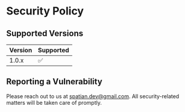 # Security Policy

## Supported Versions

| Version | Supported          |
| ------- | ------------------ |
| 1.0.x   | :white_check_mark: |

## Reporting a Vulnerability

Please reach out to us at spatian.dev@gmail.com. All security-related matters will be taken care of promptly.
